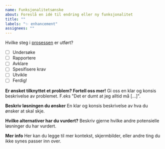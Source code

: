 ```yaml
---
name: Funksjonalitetsønske
about: Foreslå en idé til endring eller ny funksjonalitet
title: ""
labels: "✨ enhancement"
assignees: ""
---
```


Hvilke steg i [prosessen](https://jokul.fremtind.no/komigang/prosessen) er utført?

-   [ ] Undersøke
-   [ ] Rapportere
-   [ ] Avklare
-   [ ] Spesifisere krav
-   [ ] Utvikle
-   [ ] Ferdig!

**Er ønsket tilknyttet et problem? Fortell oss mer!**
Gi oss en klar og konsis beskrivelse av problemet. F.eks "Det er dumt at jeg alltid må [...]".

**Beskriv løsningen du ønsker**
En klar og konsis beskrivelse av hva du ønsker at skal skje.

**Hvilke alternativer har du vurdert?**
Beskriv gjerne hvilke andre potensielle løsninger du har vurdert.

**Mer info**
Her kan du legge til mer kontekst, skjermbilder, eller andre ting du ikke synes passer inn over.
